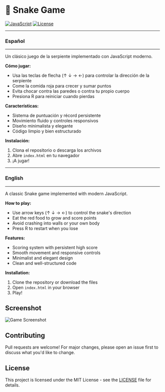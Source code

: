 # 🐍 Snake Game
[![JavaScript](https://img.shields.io/badge/JavaScript-ES6+-yellow.svg)](https://developer.mozilla.org/en-US/docs/Web/JavaScript)
[![License](https://img.shields.io/badge/License-MIT-blue.svg)](https://opensource.org/licenses/MIT)

-------------
### Español
-------------

Un clásico juego de la serpiente implementado con JavaScript moderno. 

**Cómo jugar:**
- Usa las teclas de flecha (↑ ↓ → ←) para controlar la dirección de la serpiente
- Come la comida roja para crecer y sumar puntos
- Evita chocar contra las paredes o contra tu propio cuerpo
- Presiona R para reiniciar cuando pierdas

**Características:**
- Sistema de puntuación y récord persistente
- Movimiento fluido y controles responsivos
- Diseño minimalista y elegante
- Código limpio y bien estructurado

**Instalación:**
1. Clona el repositorio o descarga los archivos
2. Abre `index.html` en tu navegador
3. ¡A jugar!

-------------
### English
-------------

A classic Snake game implemented with modern JavaScript.

**How to play:**
- Use arrow keys (↑ ↓ → ←) to control the snake's direction
- Eat the red food to grow and score points
- Avoid crashing into walls or your own body
- Press R to restart when you lose

**Features:**
- Scoring system with persistent high score
- Smooth movement and responsive controls
- Minimalist and elegant design
- Clean and well-structured code

**Installation:**
1. Clone the repository or download the files
2. Open `index.html` in your browser
3. Play!

## Screenshot

![Game Screenshot](/Images/snake-screenshot.webp)


## Contributing

Pull requests are welcome! For major changes, please open an issue first to discuss what you'd like to change.

## License

This project is licensed under the MIT License - see the [LICENSE](LICENSE) file for details.
